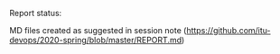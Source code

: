 Report status:

MD files created as suggested in session note (https://github.com/itu-devops/2020-spring/blob/master/REPORT.md)
